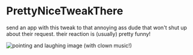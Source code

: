 # PrettyNiceTweakThere
send an app with this tweak to that annoying ass dude that won't shut up about their request. their reaction is (usually) pretty funny!

<img alt="pointing and laughing image (with clown music!)" src="preview.png">